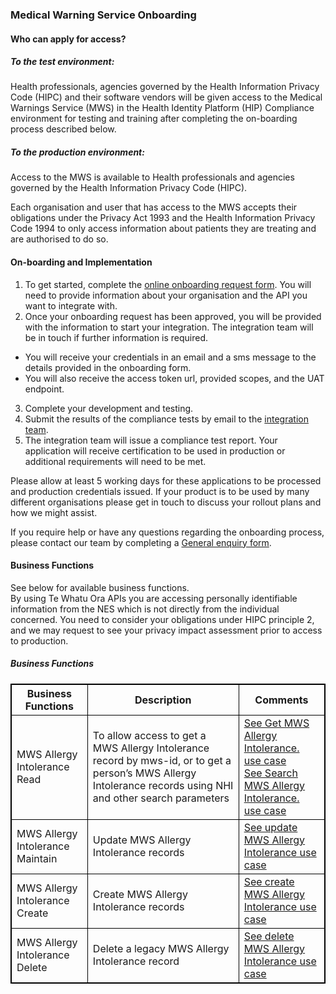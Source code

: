 

### Medical Warning Service Onboarding

#### Who can apply for access?

##### To the test environment:

Health professionals, agencies governed by the Health Information Privacy Code (HIPC) and their software vendors will be given access to the Medical Warnings Service (MWS) in the Health Identity Platform (HIP) Compliance environment for testing and training after completing the on-boarding process described below.

##### To the production environment:

Access to the MWS is available to Health professionals and agencies governed by the Health Information Privacy Code (HIPC).

Each organisation and user that has access to the MWS accepts their obligations under the Privacy Act 1993 and the Health Information Privacy Code 1994 to only access information about patients they are treating and are authorised to do so.  

#### On-boarding and Implementation

1. To get started, complete the [online onboarding request form](https://mohapis.atlassian.net/servicedesk/customer/portal/3/group/11/create/67). You will need to provide information about your organisation and the API you want to integrate with.
2. Once your onboarding request has been approved, you will be provided with the information to start your integration. The integration team will be in touch if further information is required.
  * You will receive your credentials in an email and a sms message to the details provided in the onboarding form.
  * You will also receive the access token url, provided scopes, and the UAT endpoint.
3. Complete your development and testing.
4. Submit the results of the compliance tests by email to the [integration team](mailto:integration@health.govt.nz).
5. The integration team will issue a compliance test report. Your application will receive certification to be used in production or additional requirements will need to be met.


Please allow at least 5 working days for these applications to be processed and production credentials issued. If your product is to be used by many different organisations please get in touch to discuss your rollout plans and how we might assist.

If you require help or have any questions regarding the onboarding process, please contact our team by completing a [General enquiry form](https://mohapis.atlassian.net/servicedesk/customer/portal/3/group/11/create/36).

#### Business Functions

See below for available business functions.  
By using Te Whatu Ora APIs you are accessing personally identifiable information from the NES which is not directly from the individual concerned. You need to consider your obligations under HIPC principle 2, and we may request to see your privacy impact assessment prior to access to production.

<h5>Business Functions</h5>
<table>
<style>
table, th, td {
  border: 1px solid black;
  border-collapse: collapse;
}
</style>
<tr>
<th>Business Functions</th>
<th>Description</th>
<th>Comments</th></tr>

<tr>
<td>MWS Allergy Intolerance Read</td>
<td>To allow access to get a MWS Allergy Intolerance record by mws-id, or to get a person’s MWS Allergy Intolerance records using NHI and other search parameters</td>
<td><a href="geAllergyIntolerance..html">See Get MWS Allergy Intolerance. use case</a> <br />
<a href="searchAllergyIntolerance.html">See Search MWS Allergy Intolerance. use case</a> </td>
</tr>

<tr>
<td>MWS Allergy Intolerance Maintain</td>
<td>Update MWS Allergy Intolerance records</td>
<td><a href="updateAllergyIntolerance.html">See update MWS Allergy Intolerance use case</a></td>
</tr>

<tr>
<td>MWS Allergy Intolerance Create</td>
<td>Create MWS Allergy Intolerance records</td>
<td><a href="createAllergyIntolerance.html">See create MWS Allergy Intolerance use case</a> <br />
</tr>

<tr>
<td>MWS Allergy Intolerance Delete </td>
<td>Delete a legacy MWS Allergy Intolerance record</td>
<td><a href="deleteAllergyIntolerance.html">See delete MWS Allergy Intolerance use case</a> <br />
</tr>

</table>



